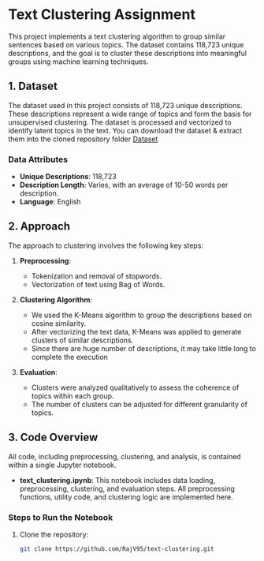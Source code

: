 # **Text Clustering Assignment**

This project implements a text clustering algorithm to group similar sentences based on various topics. The dataset contains 118,723 unique descriptions, and the goal is to cluster these descriptions into meaningful groups using machine learning techniques.

## **1. Dataset**

The dataset used in this project consists of 118,723 unique descriptions. These descriptions represent a wide range of topics and form the basis for unsupervised clustering. The dataset is processed and vectorized to identify latent topics in the text.
You can download the dataset & extract them into the cloned repository folder
[Dataset](https://www.kaggle.com/datasets/amananandrai/ag-news-classification-dataset?select=train.csv)
### **Data Attributes**
- **Unique Descriptions**: 118,723
- **Description Length**: Varies, with an average of 10-50 words per description.
- **Language**: English

## **2. Approach**

The approach to clustering involves the following key steps:

1. **Preprocessing**:
   - Tokenization and removal of stopwords.
   - Vectorization of text using Bag of Words.

2. **Clustering Algorithm**:
   - We used the K-Means algorithm to group the descriptions based on cosine similarity.
   - After vectorizing the text data, K-Means was applied to generate clusters of similar descriptions.
   - Since there are huge number of descriptions, it may take little long to complete the execution
3. **Evaluation**:
   - Clusters were analyzed qualitatively to assess the coherence of topics within each group.
   - The number of clusters can be adjusted for different granularity of topics.

## **3. Code Overview**

All code, including preprocessing, clustering, and analysis, is contained within a single Jupyter notebook.

- **text_clustering.ipynb**: This notebook includes data loading, preprocessing, clustering, and evaluation steps. All preprocessing functions, utility code, and clustering logic are implemented here.

### **Steps to Run the Notebook**

1. Clone the repository:
   ```bash
   git clone https://github.com/RajV95/text-clustering.git

